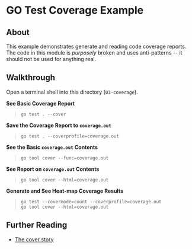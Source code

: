 # GO Test Coverage Example

## About

This example demonstrates generate and reading code coverage reports.  The code in this module is *purposely* broken and uses anti-patterns -- it should not be used for anything real.

## Walkthrough

Open a terminal shell into this directory (`03-coverage`).

**See Basic Coverage Report**
> `go test . --cover`

**Save the Coverage Report to `coverage.out`**
> `go test . --coverprofile=coverage.out`

**See the Basic `coverage.out` Contents**
> `go tool cover --func=coverage.out`

**See Report on `coverage.out` Contents**
> `go tool cover --html=coverage.out`

**Generate and See Heat-map Coverage Results**
> ```shell
> go test --covermode=count --coverprofile=coverage.out
> go tool cover --html=coverage.out
> ```

## Further Reading
- [The cover story](https://blog.golang.org/cover)
